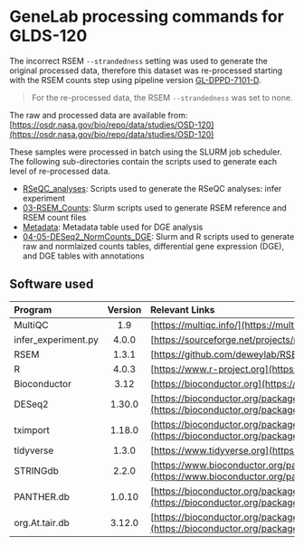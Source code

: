 # GeneLab processing commands for GLDS-120
The incorrect RSEM `--strandedness` setting was used to generate the original processed data, therefore this dataset was re-processed 
starting with the RSEM counts step using pipeline version [GL-DPPD-7101-D](../../Pipeline_GL-DPPD-7101_Versions/GL-DPPD-7101-D.md).
> For the re-processed data, the RSEM `--strandedness` was set to none.

The raw and processed data are available from: [https://osdr.nasa.gov/bio/repo/data/studies/OSD-120](https://osdr.nasa.gov/bio/repo/data/studies/OSD-120)

These samples were processed in batch using the SLURM job scheduler. The following sub-directories contain the scripts used to generate each level of re-processed data.
  - [RSeQC_analyses](RSeQC_analyses): Scripts used to generate the RSeQC analyses: infer experiment
  - [03-RSEM_Counts](03-RSEM_Counts): Slurm scripts used to generate RSEM reference and RSEM count files
  - [Metadata](Metadata): Metadata table used for DGE analysis
  - [04-05-DESeq2_NormCounts_DGE](04-05-DESeq2_NormCounts_DGE): Slurm and R scripts used to generate raw and normlaized counts tables, differential gene expression (DGE), and DGE tables with annotations

## Software used  
|Program|Version|Relevant Links|
|:------|:------:|:-------------|
|MultiQC|1.9|[https://multiqc.info/](https://multiqc.info/)|
|infer_experiment.py|4.0.0|[https://sourceforge.net/projects/rseqc](https://sourceforge.net/projects/rseqc)|
|RSEM|1.3.1|[https://github.com/deweylab/RSEM](https://github.com/deweylab/RSEM)|
|R|4.0.3|[https://www.r-project.org](https://www.r-project.org)|
|Bioconductor|3.12|[https://bioconductor.org](https://bioconductor.org)|
|DESeq2|1.30.0|[https://bioconductor.org/packages/release/bioc/html/DESeq2.html](https://bioconductor.org/packages/release/bioc/html/DESeq2.html)|
|tximport|1.18.0|[https://bioconductor.org/packages/release/bioc/html/tximport.html](https://bioconductor.org/packages/release/bioc/html/tximport.html)|
|tidyverse|1.3.0|[https://www.tidyverse.org](https://www.tidyverse.org)|
|STRINGdb|2.2.0|[https://www.bioconductor.org/packages/release/bioc/html/STRINGdb.html](https://www.bioconductor.org/packages/release/bioc/html/STRINGdb.html)|
|PANTHER.db|1.0.10|[https://bioconductor.org/packages/release/data/annotation/html/PANTHER.db.html](https://bioconductor.org/packages/release/data/annotation/html/PANTHER.db.html)|
|org.At.tair.db|3.12.0|[https://bioconductor.org/packages/release/data/annotation/html/org.At.tair.db.html](https://bioconductor.org/packages/release/data/annotation/html/org.At.tair.db.html)|
